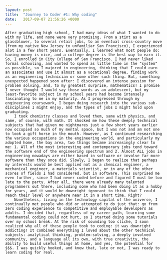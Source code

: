 ```yaml
---
layout: post
title:  "Journey to Coder #1: Why coding"
date:   2017-09-07 21:56:26 +0000
---
```



    After graduating high school, I had many ideas of what I wanted to do with my life, and none were very promising. From a stint as a glassblower, to several retail jobs, to an eventual cross-country move (from my native New Jersey to unfamiliar San Francisco), I experienced alot in a few short years. Eventually, I learned what most people do: having money is nice, and a college degree is the best way to earn it. So, I enrolled in City College of San Francisco. I had never liked formal schooling, and wanted to spend as little time in the "system" as possible, so I majored in engineering, thinking that I could earn an associates and use it almost as a vocational degree, finding work as an engineering technician or some other such thing. But, something unexpected happened soon after: I discovered an intense passion for problem solving, and, to my greatest surprise, mathematics! I promise I never thought I would say those words as an adolescent, but my least-favorite subject in my school years had become intensely fascinating to me in my maturity. As I progressed through my engineering coursework, I began doing research into the various sub-disciplines I might enjoy, and the types of jobs I might hold upon graduating. 
		I took chemistry classes and loved them, same with physics, and same, of course, with math. It shocked me how these deeply technical subjects that had given me nightmares just a few short years earlier now occupied so much of my mental space, but I was not and am not one to look a gift horse in the mouth. However, as I continued researching the various occupations in the engineering world, and particularly my adopted home, the bay area, two things became increasingly clear to me: 1. All of the most interesting and contemporary jobs tend toward the software end of the engineering spectrum and 2. Almost ALL jobs in engineering nowadays are either based in software or involve far more software than they once did. Slowly, I began to realize that perhaps my interests would be best applied not as a chemical engineer, a mechanical engineer, a materials scientist, or in any of the other scores of fields I had considered, but in software. This surprised me even further, since I had never coded before and figured I must be too late to the party. After all, there were already many talented programmers out there, including some who had been doing it as a hobby for years, and it would be downright ignorant to think that I could reach their level or anywhere near it in a short time. Right? 
		Nonetheless, living in the technology capital of the universe, I continually met people who did or attempted to do just that: go from zero coding experience to competitive and employable developers as adults. I decided that, regardless of my career path, learning some fundamental coding could not hurt, so I started doing some tutorials over my school break. At the risk of sounding too cliche, I soon realized why all of these people took to coding: it was downright addicting! It combined everything I loved about the other technical subjects: analytical thinking, problem-solving, a deeply involved community, and a language all its own, with true creativity, the ability to build useful things at home, and yes, the potential for $$$. I was quickly hooked, and knew that, late or not, I was ready to learn coding for real.
